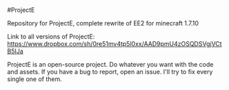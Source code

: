 #ProjectE

Repository for ProjectE, complete rewrite of EE2 for minecraft 1.7.10

Link to all versions of ProjectE: https://www.dropbox.com/sh/0re51mv4tp5l0xx/AAD9pmU4zOSQDSVgjVCtB5IJa

ProjectE is an open-source project. Do whatever you want with the code and assets. 
If you have a bug to report, open an issue. I'll try to fix every single one of them.
